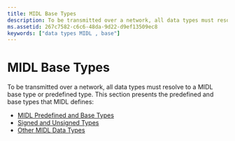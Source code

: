```yaml
---
title: MIDL Base Types
description: To be transmitted over a network, all data types must resolve to a MIDL base type or predefined type.
ms.assetid: 267c7582-c6c6-48da-9d22-d9ef13509ec8
keywords: ["data types MIDL , base"]
---
```


# MIDL Base Types

To be transmitted over a network, all data types must resolve to a MIDL base type or predefined type. This section presents the predefined and base types that MIDL defines:

-   [MIDL Predefined and Base Types](midl-predefined-and-base-types.md)
-   [Signed and Unsigned Types](signed-vs--unsigned-types.md)
-   [Other MIDL Data Types](other-midl-data-types.md)

 

 




